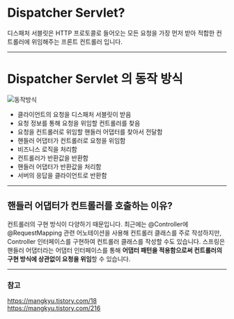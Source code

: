 # Dispatcher Servlet?

디스패처 서블릿은 HTTP 프로토콜로 들어오는 모든 요청을 가장 먼저 받아 적합한 컨트롤러에 위임해주는 프론트 컨트롤러 입니다.

---

# Dispatcher Servlet 의 동작 방식
![동작방식](https://img1.daumcdn.net/thumb/R1280x0/?scode=mtistory2&fname=https%3A%2F%2Fblog.kakaocdn.net%2Fdn%2FbImFbg%2FbtrGzZMTuu2%2FCkY4MiKvl5ivUJPoc5I3zk%2Fimg.png)

- 클라이언트의 요청을 디스패처 서블릿이 받음
- 요청 정보를 통해 요청을 위임할 컨트롤러를 찾음
- 요청을 컨트롤러로 위임할 핸들러 어댑터를 찾아서 전달함
- 핸들러 어댑터가 컨트롤러로 요청을 위임함
- 비즈니스 로직을 처리함
- 컨트롤러가 반환값을 반환함
- 핸들러 어댑터가 반환값을 처리함
- 서버의 응답을 클라이언트로 반환함

---

## 핸들러 어댑터가 컨트롤러를 호출하는 이유?
컨트롤러의 구현 방식이 다양하기 때문입니다. 최근에는 @Controller에 @RequestMapping 관련 어노테이션을 사용해 컨트롤러 클래스를 주로 작성하지만, 
Controller 인터페이스를 구현하여 컨트롤러 클래스를 작성할 수도 있습니다. 스프링은 핸들러 어댑터라는 어댑터 인터페이스를 통해 **어댑터 패턴을 적용함으로써 컨트롤러의
구현 방식에 상관없이 요청을 위임**할 수 있습니다.


---

### 참고   
https://mangkyu.tistory.com/18  
https://mangkyu.tistory.com/216
